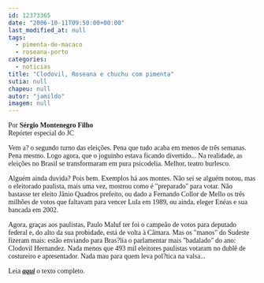 ```yaml
---
id: 12373365
date: "2006-10-11T09:50:00+00:00"
last_modified_at: null
tags:
  - pimenta-de-macaco
  - roseana-porto
categories:
  - noticias
title: "Clodovil, Roseana e chuchu com pimenta"
sutia: null
chapeu: null
autor: "jamildo"
imagem: null
---
```

<p><span style="font-family: Verdana;">Por <strong>S&eacute;rgio Montenegro Filho</strong><br />Rep&oacute;rter especial do JC</span></p>
<p><span style="font-family: Verdana;">Vem a? o segundo turno das elei&ccedil;&otilde;es. Pena que tudo acaba em menos de tr&ecirc;s semanas. Pena mesmo. Logo agora, que o joguinho estava ficando divertido... Na realidade, as elei&ccedil;&otilde;es no Brasil se transformaram em pura psicodelia. Melhor, teatro burlesco.</span></p>
<p><span style="font-family: Verdana;">Algu&eacute;m ainda duvida? Pois bem. Exemplos h&aacute; aos montes. N&atilde;o sei se algu&eacute;m notou, mas o eleitorado paulista, mais uma vez, mostrou como &eacute; "preparado" para votar. N&atilde;o bastasse ter eleito J&acirc;nio Quadros prefeito, ou dado a Fernando Collor de Mello os tr&ecirc;s milh&otilde;es de votos que faltavam para vencer Lula em 1989, ou ainda, eleger En&eacute;as e sua bancada em 2002.</span></p>
<p><span style="font-family: Verdana;">Agora, gra&ccedil;as aos paulistas, Paulo Maluf ter foi o campe&atilde;o de votos para deputado federal e, do alto da sua probidade, est&aacute; de volta &agrave; C&acirc;mara. Mas os "manos" do Sudeste fizeram mais: est&atilde;o enviando para Bras?lia o parlamentar mais "badalado" do ano: Clodovil Hernandez. Nada menos que 493 mil eleitores paulistas votaram no dubl&ecirc; de costureiro e apresentador. Nada mau para quem leva pol?tica na valsa...</span></p>
<p><span style="font-family: Verdana;">Leia <strong><em><a href="https://jc.ne10.uol.com.br/" target="_blank" rel="noopener noreferrer">aqui</a></em></strong> o texto completo.</span></p>

